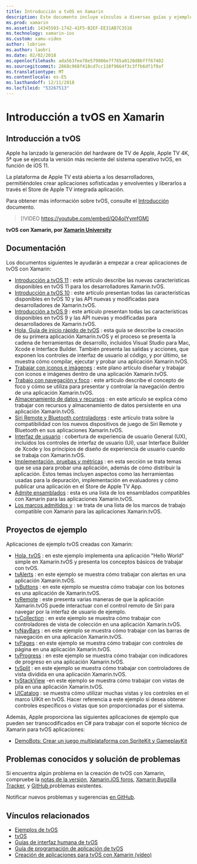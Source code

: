 ```yaml
---
title: Introducción a tvOS en Xamarin
description: Este documento incluye vínculos a diversas guías y ejemplos que muestran cómo crear aplicaciones de tvOS con Xamarin. Las guías tratan diversas características, como el desarrollo de la interfaz de usuario, el almacenamiento de datos, iconos y mucho más.
ms.prod: xamarin
ms.assetid: 14345503-1742-41F5-B2EF-EE31AB7C3516
ms.technology: xamarin-ios
ms.custom: xamu-video
author: lobrien
ms.author: laobri
ms.date: 02/02/2018
ms.openlocfilehash: ada563fee78e579906e7f765a0120d8bfff67402
ms.sourcegitcommit: 2868c968f418cd7cc110f9664f3c3ffb6df1f9af
ms.translationtype: MT
ms.contentlocale: es-ES
ms.lasthandoff: 12/11/2018
ms.locfileid: "53267513"
---
```

# <a name="introduction-to-tvos-in-xamarin"></a>Introducción a tvOS en Xamarin

## <a name="introducing-tvos"></a>Introducción a tvOS

Apple ha lanzado la generación del hardware de TV de Apple, Apple TV 4K, 5ª que se ejecuta la versión más reciente del sistema operativo tvOS, en función de iOS 11.

La plataforma de Apple TV está abierta a los desarrolladores, permitiéndoles crear aplicaciones sofisticadas y envolventes y liberarlos a través el Store de Apple TV integrada aplicación.

Para obtener más información sobre tvOS, consulte el [Introducción](~/ios/tvos/get-started/index.md) documento.

> [!VIDEO https://youtube.com/embed/Q04oIYymfGM]

**tvOS con Xamarin, por [Xamarin University](https://university.xamarin.com/)**

## <a name="documentation"></a>Documentación

Los documentos siguientes le ayudarán a empezar a crear aplicaciones de tvOS con Xamarin:

- [Introducción a tvOS 11](~/ios/tvos/platform/introduction-to-tvos11.md) : este artículo describe las nuevas características disponibles en tvOS 11 para los desarrolladores Xamarin.tvOS.
- [Introducción a tvOS 10](~/ios/tvos/platform/introduction-to-tvos10/index.md) : este artículo presentan todas las características disponibles en tvOS 10 y las API nuevas y modificadas para desarrolladores de Xamarin.tvOS.
- [Introducción a tvOS 9](~/ios/tvos/platform/tvos9.md) : este artículo presentan todas las características disponibles en tvOS 9 y las API nuevas y modificadas para desarrolladores de Xamarin.tvOS. 
- [Hola, Guía de inicio rápido de tvOS](~/ios/tvos/get-started/hello-tvos.md) : esta guía se describe la creación de su primera aplicación Xamarin.tvOS y el proceso se presenta la cadena de herramientas de desarrollo, incluidos Visual Studio para Mac, Xcode e Interface Builder. También presenta las salidas y acciones, que exponen los controles de interfaz de usuario al código, y por último, se muestra cómo compilar, ejecutar y probar una aplicación Xamarin.tvOS.
- [Trabajar con iconos e imágenes](~/ios/tvos/app-fundamentals/icons-images.md) : este plano artículo diseñar y trabajar con iconos e imágenes dentro de una aplicación Xamarin.tvOS.
- [Trabajo con navegación y foco](~/ios/tvos/app-fundamentals/navigation-focus.md) : este artículo describe el concepto de foco y cómo se utiliza para presentar y controlar la navegación dentro de una aplicación Xamarin.tvOS.
- [Almacenamiento de datos y recursos](~/ios/tvos/app-fundamentals/resources-data-storage.md) : en este artículo se explica cómo trabajar con recursos y almacenamiento de datos persistente en una aplicación Xamarin.tvOS.
- [Siri Remote y Bluetooth controladores](~/ios/tvos/platform/remote-bluetooth.md) : este artículo trata sobre la compatibilidad con los nuevos dispositivos de juego de Siri Remote y Bluetooth en sus aplicaciones Xamarin.tvOS.
- [Interfaz de usuario](~/ios/tvos/user-interface/index.md) : cobertura de experiencia de usuario General (UX), incluidos los controles de interfaz de usuario (UI), usar Interface Builder de Xcode y los principios de diseño de experiencia de usuario cuando se trabaja con Xamarin.tvOS.
- [Implementación, pruebas y métricas](~/ios/tvos/deploy-test/index.md) : en esta sección se trata temas que se usa para probar una aplicación, además de cómo distribuir la aplicación. Estos temas incluyen aspectos como las herramientas usadas para la depuración, implementación en evaluadores y cómo publicar una aplicación en el Store de Apple TV App.
- [Admite ensamblados](~/ios/tvos/internals/assemblies.md) : esta es una lista de los ensamblados compatibles con Xamarin para las aplicaciones Xamarin.tvOS.
- [Los marcos admitidos y](~/ios/tvos/internals/frameworks.md) : se trata de una lista de los marcos de trabajo compatible con Xamarin para las aplicaciones Xamarin.tvOS.

## <a name="sample-projects"></a>Proyectos de ejemplo

Aplicaciones de ejemplo tvOS creadas con Xamarin:

- [Hola, tvOS](https://developer.xamarin.com/samples/monotouch/tvos/Hello-tvOS/) : en este ejemplo implementa una aplicación "Hello World" simple en Xamarin.tvOS y presenta los conceptos básicos de trabajar con tvOS.
- [tvAlerts](https://developer.xamarin.com/samples/monotouch/tvos/tvAlerts/) : en este ejemplo se muestra cómo trabajar con alertas en una aplicación Xamarin.tvOS.
- [tvButtons](https://developer.xamarin.com/samples/monotouch/tvos/tvButtons/) : en este ejemplo se muestra cómo trabajar con los botones es una aplicación de Xamarin.tvOS.
- [tvRemote](https://developer.xamarin.com/samples/monotouch/tvos/tvRemote/) : este presenta varias maneras de que la aplicación Xamarin.tvOS puede interactuar con el control remoto de Siri para navegar por la interfaz de usuario de ejemplo.
- [tvCollection](https://developer.xamarin.com/samples/monotouch/tvos/tvCollection/) : en este ejemplo se muestra cómo trabajar con controladores de vista de colección en una aplicación Xamarin.tvOS.
- [tvNavBars](https://developer.xamarin.com/samples/monotouch/tvos/tvNavBars/) : en este ejemplo se muestra cómo trabajar con las barras de navegación en una aplicación Xamarin.tvOS.
- [tvPages](https://developer.xamarin.com/samples/monotouch/tvos/tvPages/) : en este ejemplo se muestra cómo trabajar con controles de página en una aplicación Xamarin.tvOS.
- [tvProgress](https://developer.xamarin.com/samples/monotouch/tvos/tvProgress/) : en este ejemplo se muestra cómo trabajar con indicadores de progreso en una aplicación Xamarin.tvOS.
- [tvSplit](https://developer.xamarin.com/samples/monotouch/tvos/tvSplit/) : en este ejemplo se muestra cómo trabajar con controladores de vista dividida en una aplicación Xamarin.tvOS.
- [tvStackView](https://developer.xamarin.com/samples/monotouch/tvos/tvStackView/) -en este ejemplo se muestra cómo trabajar con vistas de pila en una aplicación Xamarin.tvOS.
- [UICatalog](https://developer.xamarin.com/samples/monotouch/tvos/UICatalog/) : se muestra cómo utilizar muchas vistas y los controles en el marco UIKit en tvOS. Hacer referencia a este ejemplo si desea obtener controles específicos o vistas que son proporcionadas por el sistema.

Además, Apple proporciona las siguientes aplicaciones de ejemplo que pueden ser transcodificados en C# para trabajar con el soporte técnico de Xamarin para tvOS aplicaciones:

- [DemoBots: Crear un juego multiplataforma con SpriteKit y GameplayKit](https://developer.apple.com/library/prerelease/tvos/samplecode/DemoBots/)

## <a name="known-issues-and-troubleshooting"></a>Problemas conocidos y solución de problemas

Si encuentra algún problema en la creación de tvOS con Xamarin, compruebe la [notas de la versión](https://docs.microsoft.com/xamarin/ios/release-notes/), [Xamarin.iOS foros](https://forums.xamarin.com/categories/ios), [Xamarin Bugzilla Tracker](https://bugzilla.xamarin.com/query.cgi?product=iOS), y [GitHub ](https://github.com/xamarin/xamarin-macios/issues) problemas existentes.

Notificar nuevos problemas y sugerencias [en GitHub](https://github.com/xamarin/xamarin-macios/issues).


## <a name="related-links"></a>Vínculos relacionados

- [Ejemplos de tvOS](https://developer.xamarin.com/samples/tvos/all/)
- [tvOS](https://developer.apple.com/tvos/)
- [Guías de interfaz humana de tvOS](https://developer.apple.com/tvos/human-interface-guidelines/)
- [Guía de programación de aplicación de tvOS](https://developer.apple.com/library/prerelease/tvos/documentation/General/Conceptual/AppleTV_PG/)
- [Creación de aplicaciones para tvOS con Xamarin (vídeo)](https://university.xamarin.com/lightninglectures/tvos-with-xamarin)
